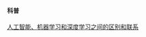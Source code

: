 #### 科普

[人工智能、机器学习和深度学习之间的区别和联系](https://www.leiphone.com/news/201609/gox8CoyqMrXMi4L4.html "人工智能、机器学习和深度学习之间的区别和联系")


